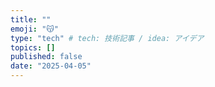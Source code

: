 ```yaml
---
title: ""
emoji: "😽"
type: "tech" # tech: 技術記事 / idea: アイデア
topics: []
published: false
date: "2025-04-05"
---
```

